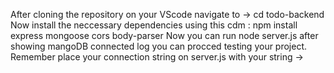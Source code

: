 After cloning the repository on your VScode navigate to -> cd todo-backend
Now install the neccessary dependencies using this cdm : npm install express mongoose cors body-parser
Now you can run node server.js after showing mangoDB connected log you can procced testing your project.
Remember place your connection string on server.js  with your string -> 
